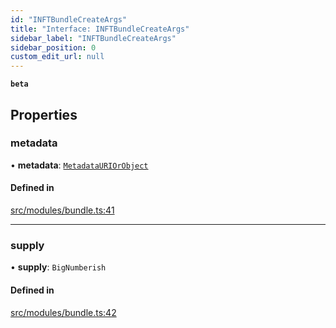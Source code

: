 ```yaml
---
id: "INFTBundleCreateArgs"
title: "Interface: INFTBundleCreateArgs"
sidebar_label: "INFTBundleCreateArgs"
sidebar_position: 0
custom_edit_url: null
---
```


**`beta`**

## Properties

### metadata

• **metadata**: [`MetadataURIOrObject`](../modules#metadatauriorobject)

#### Defined in

[src/modules/bundle.ts:41](https://github.com/PrasoonPratham/nftlabs-sdk-ts/blob/3077f6d/src/modules/bundle.ts#L41)

---

### supply

• **supply**: `BigNumberish`

#### Defined in

[src/modules/bundle.ts:42](https://github.com/PrasoonPratham/nftlabs-sdk-ts/blob/3077f6d/src/modules/bundle.ts#L42)
